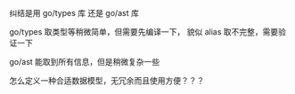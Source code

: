 纠结是用 go/types 库 还是 go/ast 库

go/types 取类型等稍微简单，但需要先编译一下，
        貌似 alias 取不完整，需要验证一下

go/ast 能取到所有信息，但是稍微复杂一些

怎么定义一种合适数据模型，无冗余而且使用方便？？？
